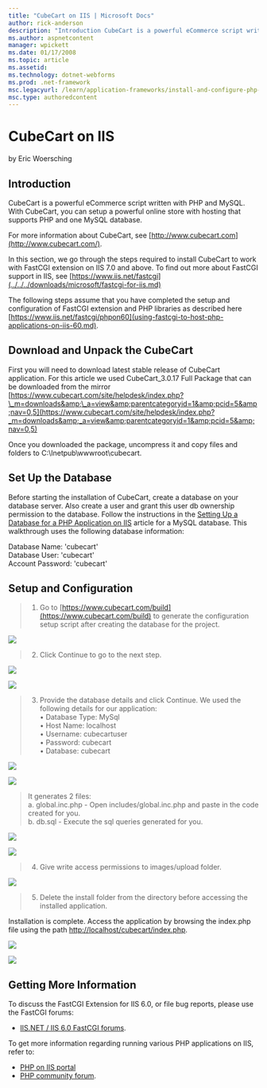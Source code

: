 ```yaml
---
title: "CubeCart on IIS | Microsoft Docs"
author: rick-anderson
description: "Introduction CubeCart is a powerful eCommerce script written with PHP and MySQL. With CubeCart, you can setup a powerful online store with hosting that suppo..."
ms.author: aspnetcontent
manager: wpickett
ms.date: 01/17/2008
ms.topic: article
ms.assetid: 
ms.technology: dotnet-webforms
ms.prod: .net-framework
msc.legacyurl: /learn/application-frameworks/install-and-configure-php-applications-on-iis/cubecart-on-iis
msc.type: authoredcontent
---
```

CubeCart on IIS
====================
by Eric Woersching

## Introduction

CubeCart is a powerful eCommerce script written with PHP and MySQL. With CubeCart, you can setup a powerful online store with hosting that supports PHP and one MySQL database.

For more information about CubeCart, see [http://www.cubecart.com](http://www.cubecart.com/).  
  
In this section, we go through the steps required to install CubeCart to work with FastCGI extension on IIS 7.0 and above. To find out more about FastCGI support in IIS, see [https://www.iis.net/fastcgi](../../../downloads/microsoft/fastcgi-for-iis.md)

The following steps assume that you have completed the setup and configuration of FastCGI extension and PHP libraries as described here [https://www.iis.net/fastcgi/phpon60](using-fastcgi-to-host-php-applications-on-iis-60.md).

## Download and Unpack the CubeCart

First you will need to download latest stable release of CubeCart application. For this article we used CubeCart\_3.0.17 Full Package that can be downloaded from the mirror   
[https://www.cubecart.com/site/helpdesk/index.php?\_m=downloads&amp;\_a=view&amp;parentcategoryid=1&amp;pcid=5&amp;nav=0,5](https://www.cubecart.com/site/helpdesk/index.php?_m=downloads&amp;_a=view&amp;parentcategoryid=1&amp;pcid=5&amp;nav=0,5)

Once you downloaded the package, uncompress it and copy files and folders to C:\Inetpub\wwwroot\cubecart.

## Set Up the Database

Before starting the installation of CubeCart, create a database on your database server. Also create a user and grant this user db ownership permission to the database. Follow the instructions in the [Setting Up a Database for a PHP Application on IIS](../install-and-configure-php-on-iis/setting-up-a-database-for-a-php-application-on-iis.md) article for a MySQL database. This walkthrough uses the following database information:

Database Name: 'cubecart'  
Database User: 'cubecart'  
Account Password: 'cubecart'

## Setup and Configuration

> 1. Go to [https://www.cubecart.com/build](https://www.cubecart.com/build) to generate the configuration setup script after creating the database for the project.


[![](cubecart-on-iis/_static/image3.jpg)](cubecart-on-iis/_static/image2.jpg)

> 2. Click Continue to go to the next step.


[![](cubecart-on-iis/_static/image5.jpg)](cubecart-on-iis/_static/image4.jpg)

[![](cubecart-on-iis/_static/image7.jpg)](cubecart-on-iis/_static/image6.jpg)

> 3. Provide the database details and click Continue. We used the following details for our application:  
> • Database Type: MySql  
> • Host Name: localhost  
> • Username: cubecartuser  
> • Password: cubecart  
> • Database: cubecart


[![](cubecart-on-iis/_static/image9.jpg)](cubecart-on-iis/_static/image8.jpg)

[![](cubecart-on-iis/_static/image11.jpg)](cubecart-on-iis/_static/image10.jpg)

> It generates 2 files:   
> a. global.inc.php - Open includes/global.inc.php and paste in the code created for you.   
> b. db.sql - Execute the sql queries generated for you.


[![](cubecart-on-iis/_static/image13.jpg)](cubecart-on-iis/_static/image12.jpg)

[![](cubecart-on-iis/_static/image15.jpg)](cubecart-on-iis/_static/image14.jpg)

> 4. Give write access permissions to images/upload folder.


[![](cubecart-on-iis/_static/image17.jpg)](cubecart-on-iis/_static/image16.jpg)

> 5. Delete the install folder from the directory before accessing the installed application.


Installation is complete. Access the application by browsing the index.php file using the path [http://localhost/cubecart/index.php](http://localhost/cubecart/index.php).

[![](cubecart-on-iis/_static/image19.jpg)](cubecart-on-iis/_static/image18.jpg)

[![](cubecart-on-iis/_static/image21.jpg)](cubecart-on-iis/_static/image20.jpg)

## Getting More Information

To discuss the FastCGI Extension for IIS 6.0, or file bug reports, please use the FastCGI forums:

- [IIS.NET / IIS 6.0 FastCGI forums](https://forums.iis.net/1103.aspx).

To get more information regarding running various PHP applications on IIS, refer to:

- [PHP on IIS portal](https://php.iis.net/)
- [PHP community forum](https://forums.iis.net/1102.aspx).